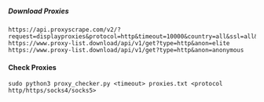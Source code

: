 ##### Download Proxies
```
https://api.proxyscrape.com/v2/?request=displayproxies&protocol=http&timeout=10000&country=all&ssl=all&anonymity=all
https://www.proxy-list.download/api/v1/get?type=http&anon=elite
https://www.proxy-list.download/api/v1/get?type=http&anon=anonymous
```
#### Check Proxies

```
sudo python3 proxy_checker.py <timeout> proxies.txt <protocol http/https/socks4/socks5>
```

